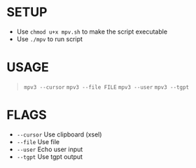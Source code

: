 # SETUP
* Use `chmod u+x mpv.sh` to make the script executable
* Use `./mpv` to run script

# USAGE
> `mpv3 --cursor`
> `mpv3 --file FILE`
> `mpv3 --user`
> `mpv3 --tgpt`

# FLAGS
-  `--cursor`    Use clipboard (xsel)
-  `--file`    Use file
-  `--user`    Echo user input
-  `--tgpt`    Use tgpt output
